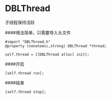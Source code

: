 # DBLThread
子线程保持活跃

####用法简单，只需要导入头文件
```
#import "DBLThread.h"
@property (nonatomic,strong) DBLThread *thread;

self.thread = [[DBLThread alloc] init];
```

####开启
```
[self.thread run];
```

####结束
```
[self.thread stop];
```

